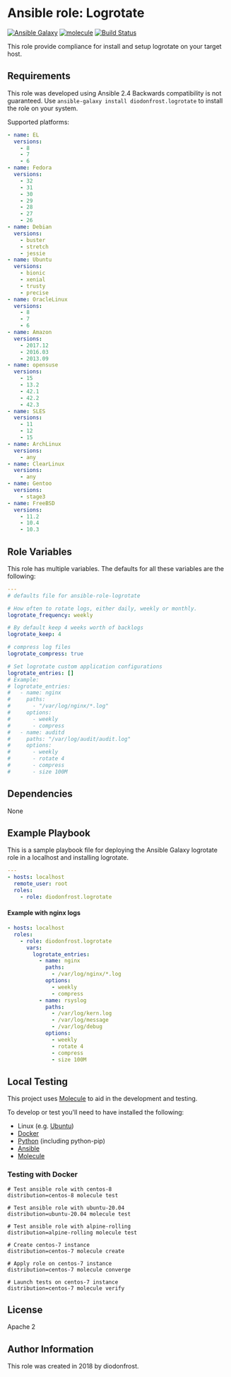 # Ansible role: Logrotate

[![Ansible Galaxy](https://img.shields.io/badge/galaxy-diodonfrost.logrotate-660198.svg)](https://galaxy.ansible.com/diodonfrost/logrotate)
[![molecule](https://github.com/diodonfrost/ansible-role-logrotate/workflows/molecule/badge.svg)](https://github.com/diodonfrost/ansible-role-logrotate/actions)
[![Build Status](https://travis-ci.com/diodonfrost/ansible-role-logrotate.svg?branch=master)](https://travis-ci.com/diodonfrost/ansible-role-logrotate)

This role provide compliance for install and setup logrotate on your target host.

## Requirements

This role was developed using Ansible 2.4 Backwards compatibility is not guaranteed.
Use `ansible-galaxy install diodonfrost.logrotate` to install the role on your system.

Supported platforms:

```yaml
- name: EL
  versions:
    - 8
    - 7
    - 6
- name: Fedora
  versions:
    - 32
    - 31
    - 30
    - 29
    - 28
    - 27
    - 26
- name: Debian
  versions:
    - buster
    - stretch
    - jessie
- name: Ubuntu
  versions:
    - bionic
    - xenial
    - trusty
    - precise
- name: OracleLinux
  versions:
    - 8
    - 7
    - 6
- name: Amazon
  versions:
    - 2017.12
    - 2016.03
    - 2013.09
- name: opensuse
  versions:
    - 15
    - 13.2
    - 42.1
    - 42.2
    - 42.3
- name: SLES
  versions:
    - 11
    - 12
    - 15
- name: ArchLinux
  versions:
    - any
- name: ClearLinux
  versions:
    - any
- name: Gentoo
  versions:
    - stage3
- name: FreeBSD
  versions:
    - 11.2
    - 10.4
    - 10.3
```

## Role Variables

This role has multiple variables. The defaults for all these variables are the following:

```yaml
---
# defaults file for ansible-role-logrotate

# How often to rotate logs, either daily, weekly or monthly.
logrotate_frequency: weekly

# By default keep 4 weeks worth of backlogs
logrotate_keep: 4

# compress log files
logrotate_compress: true

# Set logrotate custom application configurations
logrotate_entries: []
# Example:
# logrotate_entries:
#   - name: nginx
#     paths:
#       - "/var/log/nginx/*.log"
#     options:
#       - weekly
#       - compress
#   - name: auditd
#     paths: "/var/log/audit/audit.log"
#     options:
#       - weekly
#       - rotate 4
#       - compress
#       - size 100M
```


## Dependencies

None

## Example Playbook

This is a sample playbook file for deploying the Ansible Galaxy logrotate role in a localhost and installing logrotate.

```yaml
---
- hosts: localhost
  remote_user: root
  roles:
    - role: diodonfrost.logrotate
```

#### Example with nginx logs

```yaml
- hosts: localhost
  roles:
    - role: diodonfrost.logrotate
      vars:
        logrotate_entries:
          - name: nginx
            paths:
              - /var/log/nginx/*.log
            options:
              - weekly
              - compress
          - name: rsyslog
            paths:
              - /var/log/kern.log
              - /var/log/message
              - /var/log/debug
            options:
              - weekly
              - rotate 4
              - compress
              - size 100M
```

## Local Testing

This project uses [Molecule](http://molecule.readthedocs.io/) to aid in the
development and testing.

To develop or test you'll need to have installed the following:

* Linux (e.g. [Ubuntu](http://www.ubuntu.com/))
* [Docker](https://www.docker.com/)
* [Python](https://www.python.org/) (including python-pip)
* [Ansible](https://www.ansible.com/)
* [Molecule](http://molecule.readthedocs.io/)

### Testing with Docker

```shell
# Test ansible role with centos-8
distribution=centos-8 molecule test

# Test ansible role with ubuntu-20.04
distribution=ubuntu-20.04 molecule test

# Test ansible role with alpine-rolling
distribution=alpine-rolling molecule test

# Create centos-7 instance
distribution=centos-7 molecule create

# Apply role on centos-7 instance
distribution=centos-7 molecule converge

# Launch tests on centos-7 instance
distribution=centos-7 molecule verify
```

## License

Apache 2

## Author Information

This role was created in 2018 by diodonfrost.
